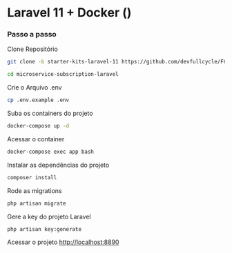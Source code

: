 # Laravel 11 + Docker ()

### Passo a passo
Clone Repositório
```sh
git clone -b starter-kits-laravel-11 https://github.com/devfullcycle/FC3-microservice-assinatura-php microservice-subscription-laravel
```
```sh
cd microservice-subscription-laravel
```

Crie o Arquivo .env
```sh
cp .env.example .env
```

Suba os containers do projeto
```sh
docker-compose up -d
```


Acessar o container
```sh
docker-compose exec app bash
```


Instalar as dependências do projeto
```sh
composer install
```

Rode as migrations
```sh
php artisan migrate
```


Gere a key do projeto Laravel
```sh
php artisan key:generate
```


Acessar o projeto
[http://localhost:8890](http://localhost:8890)
